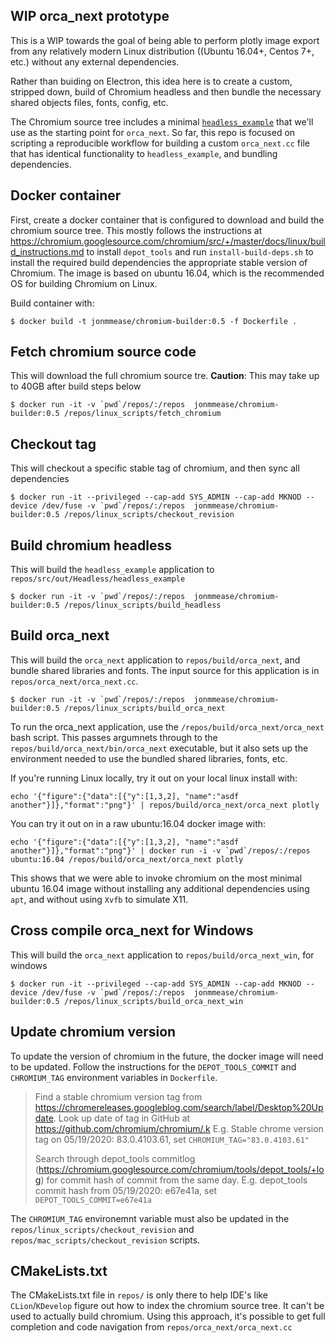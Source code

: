 ## WIP orca_next prototype
This is a WIP towards the goal of being able to perform plotly image export from any relatively modern Linux distribution ((Ubuntu 16.04+, Centos 7+, etc.) without any external dependencies.

Rather than buiding on Electron, this idea here is to create a custom, stripped down, build of Chromium headless and then
bundle the necessary shared objects files, fonts, config, etc.

The Chromium source tree includes a minimal [`headless_example`](https://chromium.googlesource.com/chromium/src/+/lkgr/headless/README.md#usage-as-a-c_library) that we'll use as the starting point for `orca_next`. So far, this repo is focused on scripting a reproducible workflow for building a custom `orca_next.cc` file that has identical functionality to `headless_example`, and bundling dependencies.


## Docker container
First, create a docker container that is configured to download and build the chromium source tree.  This mostly follows the instructions at https://chromium.googlesource.com/chromium/src/+/master/docs/linux/build_instructions.md to install `depot_tools` and run `install-build-deps.sh` to install the required build dependencies the appropriate stable version of Chromium. The image is based on ubuntu 16.04, which is the recommended OS for building Chromium on Linux.

Build container with:

```
$ docker build -t jonmmease/chromium-builder:0.5 -f Dockerfile .
```


## Fetch chromium source code
This will download the full chromium source tre. **Caution**: This may take up to 40GB after build steps below
```
$ docker run -it -v `pwd`/repos/:/repos  jonmmease/chromium-builder:0.5 /repos/linux_scripts/fetch_chromium
```

## Checkout tag
This will checkout a specific stable tag of chromium, and then sync all dependencies
```
$ docker run -it --privileged --cap-add SYS_ADMIN --cap-add MKNOD --device /dev/fuse -v `pwd`/repos/:/repos  jonmmease/chromium-builder:0.5 /repos/linux_scripts/checkout_revision
```

## Build chromium headless
This will build the `headless_example` application to `repos/src/out/Headless/headless_example`
```
$ docker run -it -v `pwd`/repos/:/repos  jonmmease/chromium-builder:0.5 /repos/linux_scripts/build_headless
```

## Build orca_next
This will build the `orca_next` application to `repos/build/orca_next`, and bundle shared libraries and fonts. The input source for this application is in `repos/orca_next/orca_next.cc`.

```
$ docker run -it -v `pwd`/repos/:/repos  jonmmease/chromium-builder:0.5 /repos/linux_scripts/build_orca_next
```

To run the orca_next application, use the `/repos/build/orca_next/orca_next` bash script. This passes argumnets through to the `repos/build/orca_next/bin/orca_next` executable, but it also sets up the environment needed to use the bundled shared libraries, fonts, etc.

If you're running Linux locally, try it out on your local linux install with:

```
echo '{"figure":{"data":[{"y":[1,3,2], "name":"asdf another"}]},"format":"png"}' | repos/build/orca_next/orca_next plotly
```

You can try it out on in a raw ubuntu:16.04 docker image with:

```
echo '{"figure":{"data":[{"y":[1,3,2], "name":"asdf another"}]},"format":"png"}' | docker run -i -v `pwd`/repos/:/repos ubuntu:16.04 /repos/build/orca_next/orca_next plotly
```

This shows that we were able to invoke chromium on the most minimal ubuntu 16.04 image without installing any additional dependencies using `apt`, and without using `Xvfb` to simulate X11.

## Cross compile orca_next for Windows
This will build the `orca_next` application to `repos/build/orca_next_win`, for windows

```
$ docker run -it --privileged --cap-add SYS_ADMIN --cap-add MKNOD --device /dev/fuse -v `pwd`/repos/:/repos  jonmmease/chromium-builder:0.5 /repos/linux_scripts/build_orca_next_win
```


## Update chromium version
To update the version of chromium in the future, the docker image will need to be updated. Follow the instructions for the `DEPOT_TOOLS_COMMIT` and `CHROMIUM_TAG` environment variables in `Dockerfile`.

> Find a stable chromium version tag from https://chromereleases.googleblog.com/search/label/Desktop%20Update. Look up date of tag in GitHub at https://github.com/chromium/chromium/.k
E.g. Stable chrome version tag on 05/19/2020: 83.0.4103.61, set `CHROMIUM_TAG="83.0.4103.61"`
>
> Search through depot_tools commitlog (https://chromium.googlesource.com/chromium/tools/depot_tools/+log) for commit hash of commit from the same day.
E.g. depot_tools commit hash from 05/19/2020: e67e41a, set `DEPOT_TOOLS_COMMIT=e67e41a`

The `CHROMIUM_TAG` environemnt variable must also be updated in the `repos/linux_scripts/checkout_revision` and `repos/mac_scripts/checkout_revision` scripts.

## CMakeLists.txt
The CMakeLists.txt file in `repos/` is only there to help IDE's like `CLion`/`KDevelop` figure out how to index the chromium source tree. It can't be used to actually build chromium. Using this approach, it's possible to get full completion and code navigation from `repos/orca_next/orca_next.cc`
